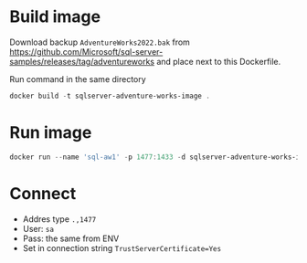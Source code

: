 # Build image

Download backup `AdventureWorks2022.bak` from https://github.com/Microsoft/sql-server-samples/releases/tag/adventureworks and place next to this Dockerfile.

Run command in the same directory

``` powershell
docker build -t sqlserver-adventure-works-image .
```

# Run image

``` powershell
docker run --name 'sql-aw1' -p 1477:1433 -d sqlserver-adventure-works-image
```

# Connect

- Addres type `.,1477`
- User: `sa`
- Pass: the same from ENV
- Set in connection string `TrustServerCertificate=Yes`